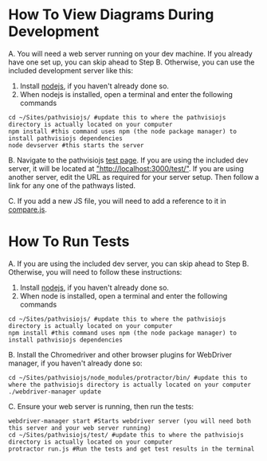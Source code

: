 # How To View Diagrams During Development

A. You will need a web server running on your dev machine. If you already have one set up, you can skip ahead to Step B.
Otherwise, you can use the included development server like this:

1. Install [nodejs](http://nodejs.org/download/), if you haven't already done so.
2. When nodejs is installed, open a terminal and enter the following commands

```
cd ~/Sites/pathvisiojs/ #update this to where the pathvisiojs directory is actually located on your computer
npm install #this command uses npm (the node package manager) to install pathvisiojs dependencies
node devserver #this starts the server
```

B. Navigate to the pathvisiojs [test page](https://github.com/wikipathways/pathvisiojs/blob/master/test/index.html). If you are using the included dev server, it will be located at ["http://localhost:3000/test/"](http://localhost:3000/test/). If you are using another server, edit the URL as required for your server setup. Then follow a link for any one of the pathways listed.

C. If you add a new JS file, you will need to add a reference to it in [compare.js](https://github.com/wikipathways/pathvisiojs/blob/master/test/compare.js#L116).

# How To Run Tests

A. If you are using the included dev server, you can skip ahead to Step B.
Otherwise, you will need to follow these instructions:

1. Install [nodejs](http://nodejs.org/download/), if you haven't already done so.
2. When node is installed, open a terminal and enter the following commands

```
cd ~/Sites/pathvisiojs/ #update this to where the pathvisiojs directory is actually located on your computer
npm install #this command uses npm (the node package manager) to install pathvisiojs dependencies
```

B. Install the Chromedriver and other browser plugins for WebDriver manager, if you haven't already done so:

```
cd ~/Sites/pathvisiojs/node_modules/protractor/bin/ #update this to where the pathvisiojs directory is actually located on your computer
./webdriver-manager update
```

C. Ensure your web server is running, then run the tests:

```
webdriver-manager start #Starts webdriver server (you will need both this server and your web server running)
cd ~/Sites/pathvisiojs/test/ #update this to where the pathvisiojs directory is actually located on your computer
protractor run.js #Run the tests and get test results in the terminal
```
